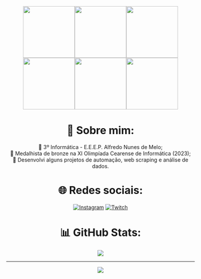 <div align="center">
  <img src="https://media1.tenor.com/m/Z_Ah8rkdZ4YAAAAC/walking-code.gif" width="138"/><img src="https://media1.tenor.com/m/Z_Ah8rkdZ4YAAAAC/walking-code.gif" width="138"/><img src="https://media1.tenor.com/m/Z_Ah8rkdZ4YAAAAC/walking-code.gif" width="138"/><img src="https://media1.tenor.com/m/Z_Ah8rkdZ4YAAAAC/walking-code.gif" width="138"/><img src="https://media1.tenor.com/m/Z_Ah8rkdZ4YAAAAC/walking-code.gif" width="138"/><img src="https://media1.tenor.com/m/Z_Ah8rkdZ4YAAAAC/walking-code.gif" width="138"/>
</div>


<div align="center">

# 💫 Sobre mim:
🌱 3º Informática - E.E.E.P. Alfredo Nunes de Melo;<br>
🥉 Medalhista de bronze na <a>XI Olimpíada Cearense de Informática (2023)</a>;<br>
🔭 Desenvolvi alguns projetos de automação, web scraping e análise de dados.

# 🌐 Redes sociais:
[![Instagram](https://img.shields.io/badge/Instagram-%23E4405F.svg?logo=Instagram&logoColor=white)](https://instagram.com/jetrokepler)
[![Twitch](https://img.shields.io/badge/Twitch-%239146FF.svg?logo=Twitch&logoColor=white)](https://twitch.tv/jetrokepler)

# 📊 GitHub Stats:
![](https://github-readme-streak-stats.herokuapp.com/?user=jetrokepler&theme=dark&hide_border=true)

---

[![](https://visitcount.itsvg.in/api?id=jetrokepler&icon=0&color=0)](https://visitcount.itsvg.in)

</div>
